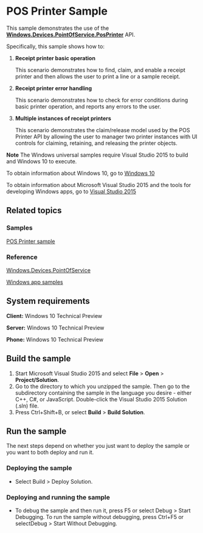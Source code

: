 # POS Printer Sample

This sample demonstrates the use of the [**Windows.Devices.PointOfService.PosPrinter**](http://msdn.microsoft.com/library/windows/apps/dn298071) API.

Specifically, this sample shows how to:

1.  **Receipt printer basic operation**

    This scenario demonstrates how to find, claim, and enable a receipt printer and then allows the user to print a line or a sample receipt.

2.  **Receipt printer error handling**

    This scenario demonstrates how to check for error conditions during basic printer operation, and reports any errors to the user.

3.  **Multiple instances of receipt printers**

    This scenario demonstrates the claim/release model used by the POS Printer API by allowing the user to manager two printer instances with UI controls for claiming, retaining, and releasing the printer objects.

**Note** The Windows universal samples require Visual Studio 2015 to build and Windows 10 to execute.
 
To obtain information about Windows 10, go to [Windows 10](http://go.microsoft.com/fwlink/?LinkID=532421)

To obtain information about Microsoft Visual Studio 2015 and the tools for developing Windows apps, go to [Visual Studio 2015](http://go.microsoft.com/fwlink/?LinkID=532422)

## Related topics

### Samples

[POS Printer sample](https://github.com/Microsoft/Windows-universal-samples/tree/master/PosPrinter)

### Reference

[Windows.Devices.PointOfService](http://msdn.microsoft.com/library/windows/apps/dn298071)

[Windows app samples](http://go.microsoft.com/fwlink/p/?LinkID=227694)

## System requirements

**Client:** Windows 10 Technical Preview

**Server:** Windows 10 Technical Preview

**Phone:**  Windows 10 Technical Preview

## Build the sample

1. Start Microsoft Visual Studio 2015 and select **File** \> **Open** \> **Project/Solution**.
2. Go to the directory to which you unzipped the sample. Then go to the subdirectory containing the sample in the language you desire - either C++, C#, or JavaScript. Double-click the Visual Studio 2015 Solution (.sln) file. 
3. Press Ctrl+Shift+B, or select **Build** \> **Build Solution**. 

## Run the sample

The next steps depend on whether you just want to deploy the sample or you want to both deploy and run it.

### Deploying the sample

- Select Build > Deploy Solution. 

### Deploying and running the sample

- To debug the sample and then run it, press F5 or select Debug >  Start Debugging. To run the sample without debugging, press Ctrl+F5 or selectDebug > Start Without Debugging. 
